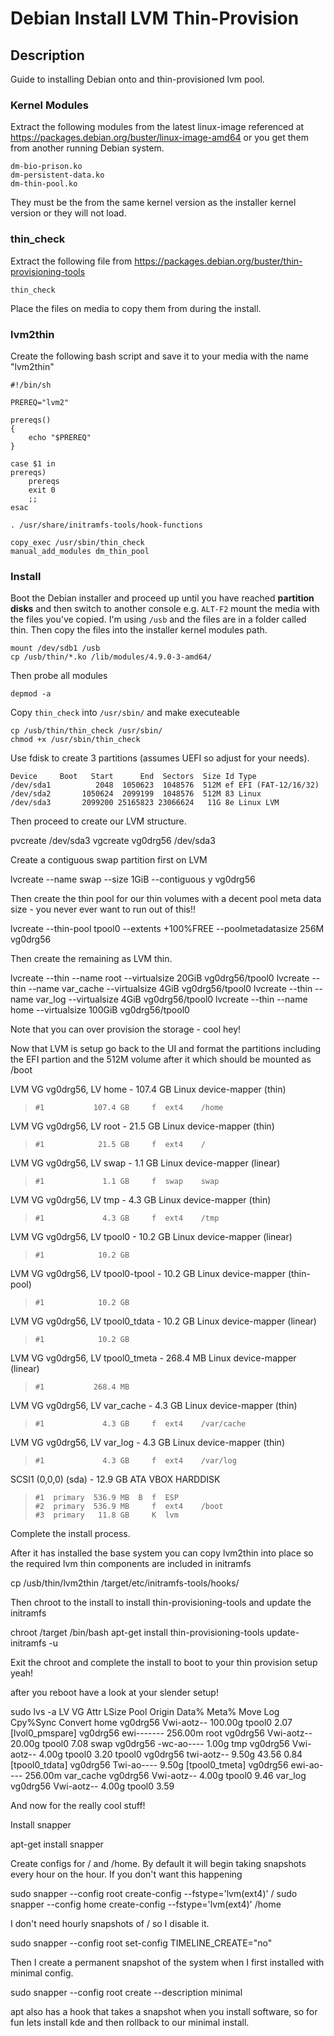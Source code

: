 # Debian Install LVM Thin-Provision

## Description
Guide to installing Debian onto and thin-provisioned lvm pool.

### Kernel Modules
Extract the following modules from the latest linux-image referenced at https://packages.debian.org/buster/linux-image-amd64 or you get them from another running Debian system.

    dm-bio-prison.ko
    dm-persistent-data.ko
    dm-thin-pool.ko

They must be the from the same kernel version as the installer kernel version or they will not load.

### thin_check
Extract the following file from https://packages.debian.org/buster/thin-provisioning-tools

    thin_check

Place the files on media to copy them from during the install.

### lvm2thin
Create the following bash script and save it to your media with the name "lvm2thin"

```shell
#!/bin/sh

PREREQ="lvm2"

prereqs()
{
	echo "$PREREQ"
}

case $1 in
prereqs)
	prereqs
	exit 0
	;;
esac

. /usr/share/initramfs-tools/hook-functions

copy_exec /usr/sbin/thin_check
manual_add_modules dm_thin_pool
```
### Install
Boot the Debian installer and proceed up until you have reached **partition disks** and then switch to another console e.g. `ALT-F2`
mount the media with the files you've copied.  I'm using `/usb` and the files are in a folder called thin.  Then copy the files into the installer kernel modules path.

    mount /dev/sdb1 /usb
    cp /usb/thin/*.ko /lib/modules/4.9.0-3-amd64/

Then probe all modules

    depmod -a

Copy `thin_check` into `/usr/sbin/` and make executeable

    cp /usb/thin/thin_check /usr/sbin/
    chmod +x /usr/sbin/thin_check

Use fdisk to create 3 partitions (assumes UEFI so adjust for your needs).

    Device     Boot   Start      End  Sectors  Size Id Type
    /dev/sda1          2048  1050623  1048576  512M ef EFI (FAT-12/16/32)
    /dev/sda2       1050624  2099199  1048576  512M 83 Linux
    /dev/sda3       2099200 25165823 23066624   11G 8e Linux LVM

Then proceed to create our LVM structure.

pvcreate /dev/sda3
vgcreate vg0drg56 /dev/sda3

Create a contiguous swap partition first on LVM

lvcreate --name swap --size 1GiB --contiguous y vg0drg56

Then create the thin pool for our thin volumes with a decent pool meta data size - you never ever want to run out of this!!

lvcreate --thin-pool tpool0 --extents +100%FREE --poolmetadatasize 256M vg0drg56

Then create the remaining as LVM thin.

lvcreate --thin --name root --virtualsize 20GiB vg0drg56/tpool0
lvcreate --thin --name var_cache --virtualsize 4GiB vg0drg56/tpool0
lvcreate --thin --name var_log --virtualsize 4GiB vg0drg56/tpool0
lvcreate --thin --name home --virtualsize 100GiB vg0drg56/tpool0

Note that you can over provision the storage - cool hey!

Now that LVM is setup go back to the UI and format the partitions including the EFI partion and the 512M volume after it which should be mounted as /boot


LVM VG vg0drg56, LV home - 107.4 GB Linux device-mapper (thin)
>     #1           107.4 GB     f  ext4    /home
LVM VG vg0drg56, LV root - 21.5 GB Linux device-mapper (thin)
>     #1            21.5 GB     f  ext4    /
LVM VG vg0drg56, LV swap - 1.1 GB Linux device-mapper (linear)
>     #1             1.1 GB     f  swap    swap
LVM VG vg0drg56, LV tmp - 4.3 GB Linux device-mapper (thin)
>     #1             4.3 GB     f  ext4    /tmp
LVM VG vg0drg56, LV tpool0 - 10.2 GB Linux device-mapper (linear)
>     #1            10.2 GB
LVM VG vg0drg56, LV tpool0-tpool - 10.2 GB Linux device-mapper (thin-pool)
>     #1            10.2 GB
LVM VG vg0drg56, LV tpool0_tdata - 10.2 GB Linux device-mapper (linear)
>     #1            10.2 GB
LVM VG vg0drg56, LV tpool0_tmeta - 268.4 MB Linux device-mapper (linear)
>     #1           268.4 MB
LVM VG vg0drg56, LV var_cache - 4.3 GB Linux device-mapper (thin)
>     #1             4.3 GB     f  ext4    /var/cache
LVM VG vg0drg56, LV var_log - 4.3 GB Linux device-mapper (thin)
>     #1             4.3 GB     f  ext4    /var/log
SCSI1 (0,0,0) (sda) - 12.9 GB ATA VBOX HARDDISK
>     #1  primary  536.9 MB  B  f  ESP
>     #2  primary  536.9 MB     f  ext4    /boot
>     #3  primary   11.8 GB     K  lvm

Complete the install process.

After it has installed the base system you can copy lvm2thin into place so the required lvm thin components are included in initramfs 

cp /usb/thin/lvm2thin /target/etc/initramfs-tools/hooks/

Then chroot to the install to install thin-provisioning-tools and update the initramfs

chroot /target /bin/bash
apt-get install thin-provisioning-tools
update-initramfs -u

Exit the chroot and complete the install to boot to your thin provision setup yeah!

after you reboot have a look at your slender setup!

sudo lvs -a
  LV              VG       Attr       LSize   Pool   Origin Data%  Meta%  Move Log Cpy%Sync Convert
  home            vg0drg56 Vwi-aotz-- 100.00g tpool0        2.07
  [lvol0_pmspare] vg0drg56 ewi------- 256.00m
  root            vg0drg56 Vwi-aotz--  20.00g tpool0        7.08
  swap            vg0drg56 -wc-ao----   1.00g
  tmp             vg0drg56 Vwi-aotz--   4.00g tpool0        3.20
  tpool0          vg0drg56 twi-aotz--   9.50g               43.56  0.84
  [tpool0_tdata]  vg0drg56 Twi-ao----   9.50g
  [tpool0_tmeta]  vg0drg56 ewi-ao---- 256.00m
  var_cache       vg0drg56 Vwi-aotz--   4.00g tpool0        9.46
  var_log         vg0drg56 Vwi-aotz--   4.00g tpool0        3.59
  
And now for the really cool stuff!

Install snapper

apt-get install snapper

Create configs for / and /home.  By default it will begin taking snapshots every hour on the hour.  If you don't want this happening 

sudo snapper --config root create-config --fstype='lvm(ext4)' /
sudo snapper --config home create-config --fstype='lvm(ext4)' /home

I don't need hourly snapshots of / so I disable it.

sudo snapper --config root set-config TIMELINE_CREATE="no"

Then I create a permanent snapshot of the system when I first installed with minimal config.

sudo snapper --config root create --description minimal

apt also has a hook that takes a snapshot when you install software, so for fun lets install kde and then rollback to our minimal install.






  
  

